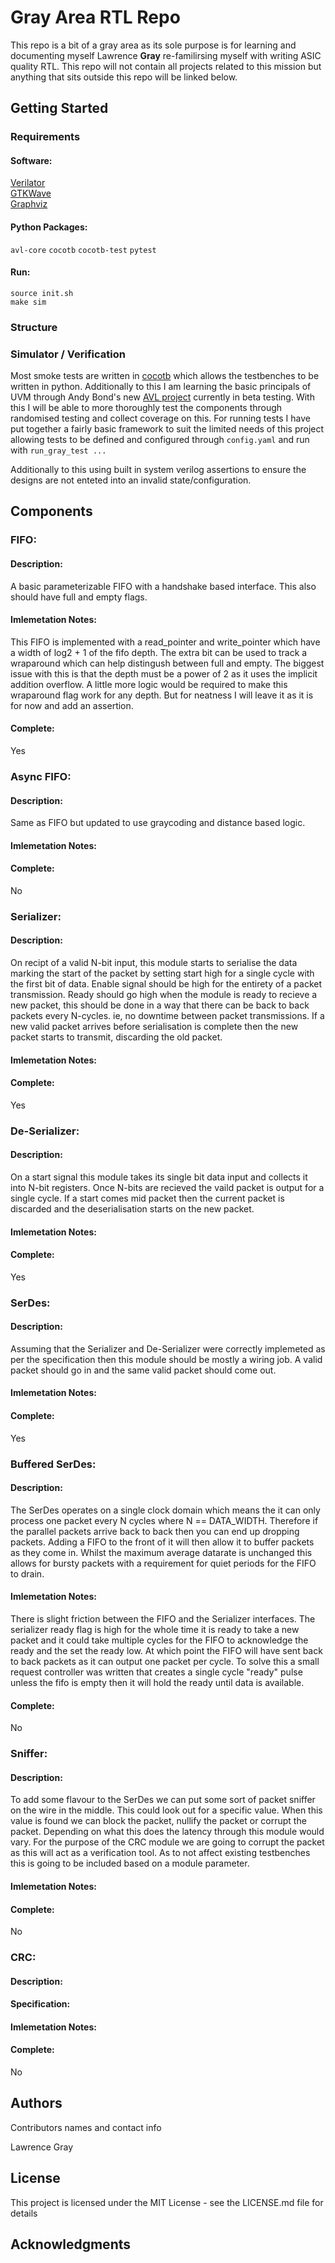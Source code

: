 # Gray Area RTL Repo 

This repo is a bit of a gray area as its sole purpose is for learning and documenting myself Lawrence **Gray** re-familirsing myself with writing ASIC quality RTL. This repo will not contain all projects related to this mission but anything that sits outside this repo will be linked below.

## Getting Started

### Requirements 
#### Software: 
[Verilator](https://www.veripool.org/verilator/) \
[GTKWave](https://gtkwave.sourceforge.net/) \
[Graphviz](https://graphviz.org/download/) 

#### Python Packages: 
`avl-core`
`cocotb`
`cocotb-test`
`pytest`

#### Run:
```
source init.sh
make sim
```

### Structure 

### Simulator / Verification
Most smoke tests are written in [cocotb](https://github.com/cocotb/cocotb) which allows the testbenches to be written in python. 
Additionally to this I am learning the basic principals of UVM through Andy Bond's new [AVL project](https://github.com/projectapheleia/avl_beta) currently in beta testing. With this I will be able to more thoroughly test the components through randomised testing and collect coverage on this. 
For running tests I have put together a fairly basic framework to suit the limited needs of this project allowing tests to be defined and configured through `config.yaml` and run with `run_gray_test ...`

Additionally to this using built in system verilog assertions to ensure the designs are not enteted into an invalid state/configuration.  

## Components 

### FIFO:
#### Description:
A basic parameterizable FIFO with a handshake based interface. This also should have full and empty flags.
#### Imlemetation Notes: 
This FIFO is implemented with a read_pointer and write_pointer which have a width of log2 + 1 of the fifo depth. The extra bit can be used to track a wraparound which can help distingush between full and empty. The biggest issue with this is that the depth must be a power of 2 as it uses the implicit addition overflow. A little more logic would be required to make this wraparound flag work for any depth. But for neatness I will leave it as it is for now and add an assertion. 
#### Complete: 
Yes

### Async FIFO: 
#### Description:
Same as FIFO but updated to use graycoding and distance based logic. 
#### Imlemetation Notes: 
#### Complete: 
No

### Serializer:
#### Description:
On recipt of a valid N-bit input, this module starts to serialise the data marking the start of the packet by setting start high for a single cycle with the first bit of data. 
Enable signal should be high for the entirety of a packet transmission. 
Ready should go high when the module is ready to recieve a new packet, this should be done in a way that there can be back to back packets every N-cycles. ie, no downtime between packet transmissions. 
If a new valid packet arrives before serialisation is complete then the new packet starts to transmit, discarding the old packet. 
#### Imlemetation Notes: 
#### Complete: 
Yes

### De-Serializer:
#### Description:
On a start signal this module takes its single bit data input and collects it into N-bit registers. Once N-bits are recieved the vaild packet is output for a single cycle. If a start comes mid packet then the current packet is discarded and the deserialisation starts on the new packet. 
#### Imlemetation Notes: 
#### Complete: 
Yes 

### SerDes:
#### Description:
Assuming that the Serializer and De-Serializer were correctly implemeted as per the specification then this module should be mostly a wiring job. A valid packet should go in and the same valid packet should come out.
#### Imlemetation Notes: 
#### Complete: 
Yes

### Buffered SerDes:
#### Description:
The SerDes operates on a single clock domain which means the it can only process one packet every N cycles where N == DATA_WIDTH. Therefore if the parallel packets arrive back to back then you can end up dropping packets. Adding a FIFO to the front of it will then allow it to buffer packets as they come in. Whilst the maximum average datarate is unchanged this allows for bursty packets with a requirement for quiet periods for the FIFO to drain. 
#### Imlemetation Notes: 
There is slight friction between the FIFO and the Serializer interfaces. The serializer ready flag is high for the whole time it is ready to take a new packet and it could take multiple cycles for the FIFO to acknowledge the ready and the set the ready low. At which point the FIFO will have sent back to back packets as it can output one packet per cycle. To solve this a small request controller was written that creates a single cycle "ready" pulse unless the fifo is empty then it will hold the ready until data is available.  
#### Complete: 
No

### Sniffer:
#### Description:
To add some flavour to the SerDes we can put some sort of packet sniffer on the wire in the middle. This could look out for a specific value. When this value is found we can block the packet, nullify the packet or corrupt the packet. Depending on what this does the latency through this module would vary. For the purpose of the CRC module we are going to corrupt the packet as this will act as a verification tool. As to not affect existing testbenches this is going to be included based on a module parameter. 
#### Imlemetation Notes: 
#### Complete: 
No

### CRC:
#### Description:
#### Specification: 
#### Imlemetation Notes: 
#### Complete: 
No

## Authors

Contributors names and contact info

Lawrence Gray 

## License

This project is licensed under the MIT License - see the LICENSE.md file for details

## Acknowledgments

